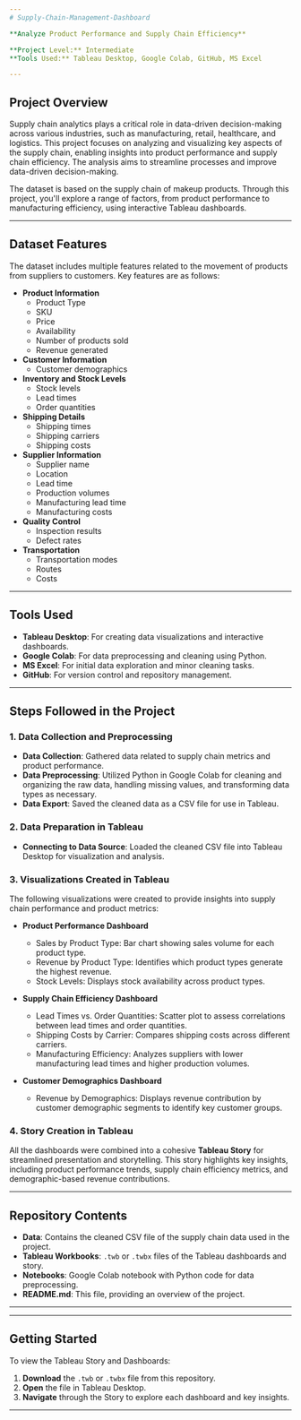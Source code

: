 ```yaml
---
# Supply-Chain-Management-Dashboard

**Analyze Product Performance and Supply Chain Efficiency**

**Project Level:** Intermediate  
**Tools Used:** Tableau Desktop, Google Colab, GitHub, MS Excel

---
```


## Project Overview

Supply chain analytics plays a critical role in data-driven decision-making across various industries, such as manufacturing, retail, healthcare, and logistics. This project focuses on analyzing and visualizing key aspects of the supply chain, enabling insights into product performance and supply chain efficiency. The analysis aims to streamline processes and improve data-driven decision-making.

The dataset is based on the supply chain of makeup products. Through this project, you'll explore a range of factors, from product performance to manufacturing efficiency, using interactive Tableau dashboards.

---

## Dataset Features

The dataset includes multiple features related to the movement of products from suppliers to customers. Key features are as follows:

- **Product Information**  
  - Product Type
  - SKU
  - Price
  - Availability
  - Number of products sold
  - Revenue generated
- **Customer Information**
  - Customer demographics
- **Inventory and Stock Levels**
  - Stock levels
  - Lead times
  - Order quantities
- **Shipping Details**
  - Shipping times
  - Shipping carriers
  - Shipping costs
- **Supplier Information**
  - Supplier name
  - Location
  - Lead time
  - Production volumes
  - Manufacturing lead time
  - Manufacturing costs
- **Quality Control**
  - Inspection results
  - Defect rates
- **Transportation**
  - Transportation modes
  - Routes
  - Costs

---

## Tools Used

- **Tableau Desktop**: For creating data visualizations and interactive dashboards.
- **Google Colab**: For data preprocessing and cleaning using Python.
- **MS Excel**: For initial data exploration and minor cleaning tasks.
- **GitHub**: For version control and repository management.

---

## Steps Followed in the Project

### 1. Data Collection and Preprocessing

- **Data Collection**: Gathered data related to supply chain metrics and product performance.
- **Data Preprocessing**: Utilized Python in Google Colab for cleaning and organizing the raw data, handling missing values, and transforming data types as necessary.
- **Data Export**: Saved the cleaned data as a CSV file for use in Tableau.

### 2. Data Preparation in Tableau

- **Connecting to Data Source**: Loaded the cleaned CSV file into Tableau Desktop for visualization and analysis.

### 3. Visualizations Created in Tableau

The following visualizations were created to provide insights into supply chain performance and product metrics:

- **Product Performance Dashboard**
  - Sales by Product Type: Bar chart showing sales volume for each product type.
  - Revenue by Product Type: Identifies which product types generate the highest revenue.
  - Stock Levels: Displays stock availability across product types.

- **Supply Chain Efficiency Dashboard**
  - Lead Times vs. Order Quantities: Scatter plot to assess correlations between lead times and order quantities.
  - Shipping Costs by Carrier: Compares shipping costs across different carriers.
  - Manufacturing Efficiency: Analyzes suppliers with lower manufacturing lead times and higher production volumes.

- **Customer Demographics Dashboard**
  - Revenue by Demographics: Displays revenue contribution by customer demographic segments to identify key customer groups.

### 4. Story Creation in Tableau

All the dashboards were combined into a cohesive **Tableau Story** for streamlined presentation and storytelling. This story highlights key insights, including product performance trends, supply chain efficiency metrics, and demographic-based revenue contributions.

---

## Repository Contents

- **Data**: Contains the cleaned CSV file of the supply chain data used in the project.
- **Tableau Workbooks**: `.twb` or `.twbx` files of the Tableau dashboards and story.
- **Notebooks**: Google Colab notebook with Python code for data preprocessing.
- **README.md**: This file, providing an overview of the project.

---


---

## Getting Started

To view the Tableau Story and Dashboards:

1. **Download** the `.twb` or `.twbx` file from this repository.
2. **Open** the file in Tableau Desktop.
3. **Navigate** through the Story to explore each dashboard and key insights.

---



